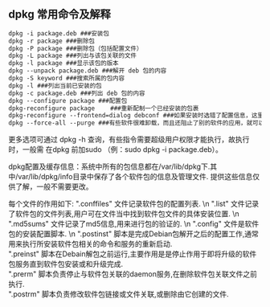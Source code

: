 ## dpkg 常用命令及解释
```txt
dpkg -i package.deb ###安装包
dpkg -r package ###删除包
dpkg -P package ###删除包（包括配置文件）
dpkg -L package ###列出与该包关联的文件
dpkg -l package ###显示该包的版本
dpkg --unpack package.deb ###解开 deb 包的内容
dpkg -S keyword ###搜索所属的包内容
dpkg -l ###列出当前已安装的包
dpkg -c package.deb ###列出 deb 包的内容
dpkg --configure package ###配置包
dpkg-reconfigure package 　　###重新配制一个已经安装的包裹
dpkg-reconfigure --frontend=dialog debconf ###如果安装时选错了配置信息，这里可以改回来.
dpkg --force-all --purge ###有些软件很难卸载，而且还阻止了别的软件的应用，就可以用这个，不过有点冒险.
```
更多选项可通过 dpkg -h 查询，有些指令需要超级用户权限才能执行，故执行时，一般需 在dpkg 前加sudo （例：sudo dpkg -i package.deb）。

dpkg配置及缓存信息：系统中所有的包信息都在/var/lib/dpkg下.其中/var/lib/dpkg/info目录中保存了各个软件包的信息及管理文件. 提供这些信息仅供了解，一般不需要更改。

每个文件的作用如下: 
".conffiles" 文件记录软件包的配置列表.   \n
".list" 文件记录了软件包的文件列表,用户可在文件当中找到软件包文件的具体安装位置. \n
".md5sums" 文件记录了md5信息,用来进行包的验证的.  \n
".config" 文件是软件包的安装配置脚本.  \n
".postinst" 脚本是完成Debian包解开之后的配置工作,通常用来执行所安装软件包相关的命令和服务的重新启动.  
".preinst" 脚本在Debain解包之前运行,主要作用是是停止作用于即将升级的软件包服务直到软件包安装或和升级完成.  
".prerm" 脚本负责停止与软件包关联的daemon服务,在删除软件包关联文件之前执行.  
".postrm" 脚本负责修改软件包链接或文件关联,或删除由它创建的文件.  

